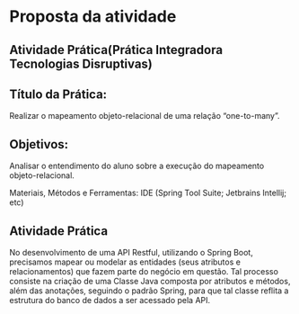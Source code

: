 # Proposta da atividade
## Atividade Prática(Prática Integradora Tecnologias Disruptivas)

## Título da Prática: 
Realizar o mapeamento objeto-relacional de uma relação “one-to-many”.

## Objetivos: 
Analisar o entendimento do aluno sobre a execução do mapeamento objeto-relacional.

Materiais, Métodos e Ferramentas: IDE (Spring Tool Suite; Jetbrains Intellij; etc)

## Atividade Prática

No desenvolvimento de uma API Restful, utilizando o Spring Boot, precisamos mapear ou modelar as entidades (seus atributos e relacionamentos) que fazem parte do negócio em questão. Tal processo consiste na criação de uma Classe Java composta por atributos e métodos, além das anotações, seguindo o padrão Spring, para que tal classe reflita a estrutura do banco de dados a ser acessado pela API. 
